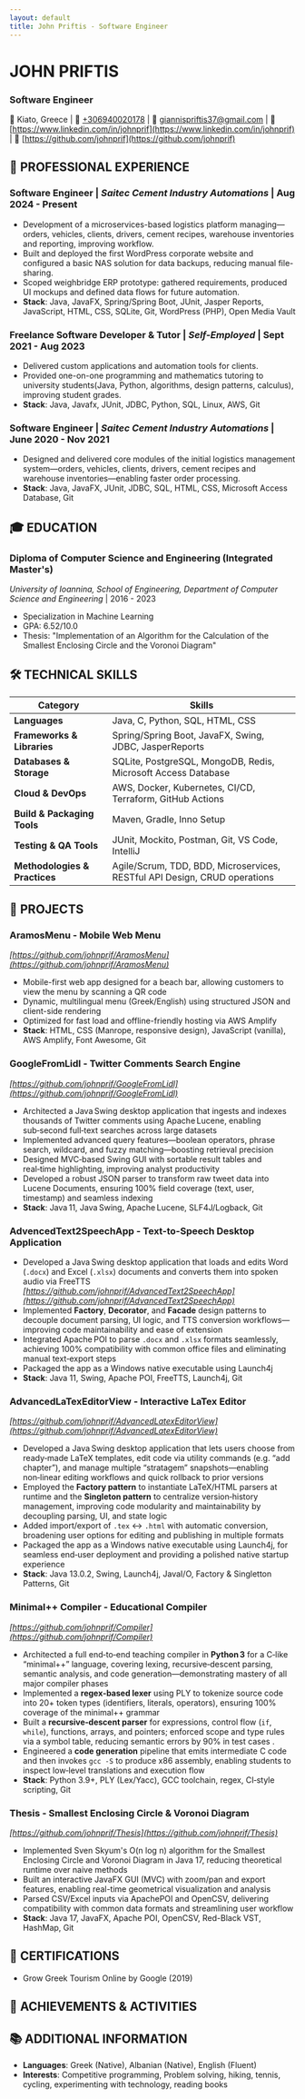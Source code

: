 ```yaml
---
layout: default
title: John Priftis - Software Engineer
---
```


# JOHN PRIFTIS
### Software Engineer

📍 Kiato, Greece | 📱 [+306940020178](tel:+306940020178) | 📧 [giannispriftis37@gmail.com](mailto:giannispriftis37@gmail.com) | 🔗 [https://www.linkedin.com/in/johnprif](https://www.linkedin.com/in/johnprif) | 🐙 [https://github.com/johnprif](https://github.com/johnprif)
## 💼 PROFESSIONAL EXPERIENCE

### **Software Engineer** | *Saitec Cement Industry Automations* | Aug 2024 - Present
- Development of a microservices-based logistics platform managing—orders, vehicles, clients, drivers, cement recipes, warehouse inventories and reporting, improving workflow.
- Built and deployed the first WordPress corporate website and configured a basic NAS solution for data backups, reducing manual file-sharing.
- Scoped weighbridge ERP prototype: gathered requirements, produced UI mockups and defined data flows for future automation.
- **Stack**: Java, JavaFX, Spring/Spring Boot, JUnit,  Jasper Reports, JavaScript, HTML, CSS, SQLite, Git, WordPress (PHP), Open Media Vault

### **Freelance Software Developer & Tutor** | *Self-Employed* | Sept 2021 - Aug 2023
- Delivered custom applications and automation tools for clients.
- Provided one-on-one programming and mathematics tutoring to university students(Java, Python, algorithms, design patterns, calculus), improving student grades.
- **Stack**: Java, Javafx, JUnit, JDBC, Python, SQL, Linux, AWS, Git

### **Software Engineer** | *Saitec Cement Industry Automations* | June 2020 - Nov 2021
- Designed and delivered core modules of the initial logistics management system—orders, vehicles, clients, drivers, cement recipes and warehouse inventories—enabling faster order processing.
- **Stack**: Java, JavaFX, JUnit, JDBC, SQL, HTML, CSS, Microsoft Access Database, Git

## 🎓 EDUCATION

### **Diploma of Computer Science and Engineering (Integrated Master's)**
*University of Ioannina, School of Engineering, Department of Computer Science and Engineering* | 2016 - 2023
- Specialization in Machine Learning
- GPA: 6.52/10.0
- Thesis: "Implementation of an Algorithm for the Calculation of the Smallest Enclosing Circle and the Voronoi Diagram"

## 🛠️ TECHNICAL SKILLS

| Category | Skills |
|----------|--------|
| **Languages** | Java, C, Python, SQL, HTML, CSS |
| **Frameworks & Libraries** | Spring/Spring Boot, JavaFX, Swing, JDBC, JasperReports |
| **Databases & Storage** | SQLite, PostgreSQL, MongoDB, Redis, Microsoft Access Database|
| **Cloud & DevOps** | AWS, Docker, Kubernetes, CI/CD, Terraform, GitHub Actions |
| **Build & Packaging Tools** | Maven, Gradle, Inno Setup |
| **Testing & QA Tools** | JUnit, Mockito, Postman, Git, VS Code, IntelliJ |
| **Methodologies & Practices** | Agile/Scrum, TDD, BDD, Microservices, RESTful API Design, CRUD operations |

## 🚀 PROJECTS

### **AramosMenu - Mobile Web Menu**
*[https://github.com/johnprif/AramosMenu](https://github.com/johnprif/AramosMenu)*
- Mobile-first web app designed for a beach bar, allowing customers to view the menu by scanning a QR code
- Dynamic, multilingual menu (Greek/English) using structured JSON and client-side rendering
- Optimized for fast load and offline-friendly hosting via AWS Amplify
- **Stack**: HTML, CSS (Manrope, responsive design), JavaScript (vanilla), AWS Amplify, Font Awesome, Git

### **GoogleFromLidl - Twitter Comments Search Engine**
*[https://github.com/johnprif/GoogleFromLidl](https://github.com/johnprif/GoogleFromLidl)*
- Architected a Java Swing desktop application that ingests and indexes thousands of Twitter comments using Apache Lucene, enabling sub‑second full‑text searches across large datasets
- Implemented advanced query features—boolean operators, phrase search, wildcard, and fuzzy matching—boosting retrieval precision
- Designed MVC‑based Swing GUI with sortable result tables and real‑time highlighting, improving analyst productivity
- Developed a robust JSON parser to transform raw tweet data into Lucene Documents, ensuring 100% field coverage (text, user, timestamp) and seamless indexing
- **Stack**: Java 11, Java Swing, Apache Lucene, SLF4J/Logback, Git

### **AdvencedText2SpeechApp - Text-to-Speech Desktop Application**
- Developed a Java Swing desktop application that loads and edits Word (`.docx`) and Excel (`.xlsx`) documents and converts them into spoken audio via FreeTTS
*[https://github.com/johnprif/AdvancedText2SpeechApp](https://github.com/johnprif/AdvancedText2SpeechApp)*
- Implemented **Factory**, **Decorator**, and **Facade** design patterns to decouple document parsing, UI logic, and TTS conversion workflows—improving code maintainability and ease of extension
- Integrated Apache POI to parse `.docx` and `.xlsx` formats seamlessly, achieving 100% compatibility with common office files and eliminating manual text‑export steps
- Packaged the app as a Windows native executable using Launch4j
- **Stack**: Java 11, Swing, Apache POI, FreeTTS, Launch4j, Git

### **AdvancedLaTexEditorView - Interactive LaTex Editor**
*[https://github.com/johnprif/AdvancedLatexEditorView](https://github.com/johnprif/AdvancedLatexEditorView)*
- Developed a Java Swing desktop application that lets users choose from ready‑made LaTeX templates, edit code via utility commands (e.g. “add chapter”), and manage multiple “stratagem” snapshots—enabling non‑linear editing workflows and quick rollback to prior versions
- Employed the **Factory pattern** to instantiate LaTeX/HTML parsers at runtime and the **Singleton pattern** to centralize version‑history management, improving code modularity and maintainability by decoupling parsing, UI, and state logic
- Added import/export of `.tex` ↔ `.html` with automatic conversion, broadening user options for editing and publishing in multiple formats
- Packaged the app as a Windows native executable using Launch4j, for seamless end‑user deployment and providing a polished native startup experience
- **Stack**: Java 13.0.2, Swing, Launch4j, JavaI/O, Factory & Singletton Patterns, Git

### **Minimal++ Compiler - Educational Compiler**
*[https://github.com/johnprif/Compiler](https://github.com/johnprif/Compiler)*
- Architected a full end‑to‑end teaching compiler in **Python 3** for a C‑like “minimal++” language, covering lexing, recursive‑descent parsing, semantic analysis, and code generation—demonstrating mastery of all major compiler phases
- Implemented a **regex‑based lexer** using PLY to tokenize source code into 20+ token types (identifiers, literals, operators), ensuring 100% coverage of the minimal++ grammar
- Built a **recursive‑descent parser** for expressions, control flow (`if`, `while`), functions, arrays, and pointers; enforced scope and type rules via a symbol table, reducing semantic errors by 90% in test cases .
- Engineered a **code generation** pipeline that emits intermediate C code and then invokes `gcc -S` to produce x86 assembly, enabling students to inspect low‑level translations and execution flow
- **Stack**: Python 3.9+, PLY (Lex/Yacc), GCC toolchain, regex, CI‑style scripting, Git

### **Thesis - Smallest Enclosing Circle & Voronoi Diagram**
*[https://github.com/johnprif/Thesis](https://github.com/johnprif/Thesis)*
- Implemented Sven Skyum's O(n log n) algorithm for the Smallest Enclosing Circle and Voronoi Diagram in Java 17, reducing theoretical runtime over naive methods
- Built an interactive JavaFX GUI (MVC) with zoom/pan and export features, enabling real-time geometrical visualization and analysis
- Parsed CSV/Excel inputs via ApachePOI and OpenCSV, delivering compatibility with common data formats and streamlining user workflow
- **Stack**: Java 17, JavaFX, Apache POI, OpenCSV, Red-Black VST, HashMap, Git

## 📜 CERTIFICATIONS

- Grow Greek Tourism Online by Google (2019)

## 🌟 ACHIEVEMENTS & ACTIVITIES

<!-- 
- **Speaker**: "Scaling Microservices" at DevConf 2023
- **Hackathon Winner**: First place at CodeJam 2022
- **Open Source**: Regular contributor to 3 popular JavaScript libraries
- **Tech Blog**: Write monthly articles on software architecture and best practices
- **Mentorship**: Volunteer mentor at Code for Youth program
-->

## 📚 ADDITIONAL INFORMATION

- **Languages**: Greek (Native), Albanian (Native), English (Fluent)
- **Interests**: Competitive programming, Problem solving, hiking, tennis, cycling, experimenting with technology, reading books
